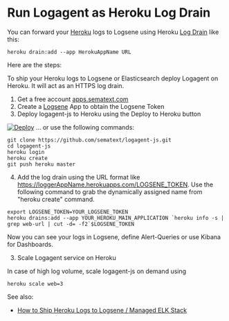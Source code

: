 # Run Logagent as Heroku Log Drain

You can forward your [Heroku](http://www.heroku.com) logs to Logsene using Heroku [Log Drain](https://devcenter.heroku.com/articles/log-drains) like this:
```
heroku drain:add --app HerokuAppName URL
```
Here are the steps:

To ship your Heroku logs to Logsene or Elasticsearch deploy Logagent on Heroku. It will act as an HTTPS log drain. 

1. Get a free account [apps.sematext.com](https://apps.sematext.com/users-web/register.do)
2. Create a [Logsene](http://www.sematext.com/logsene/) App to obtain the Logsene Token
3. Deploy logagent-js to Heroku using the Deploy to Heroku button

[![Deploy](https://www.herokucdn.com/deploy/button.png)](https://heroku.com/deploy?template=https://github.com/sematext/logagent-js) 
... or use the following commands:

  ```
  git clone https://github.com/sematext/logagent-js.git
  cd logagent-js
  heroku login 
  heroku create
  git push heroku master
  ```
4. Add the log drain using the URL format like https://loggerAppName.herokuapps.com/LOGSENE_TOKEN.
  Use the following command to grab the dynamically assigned name from "heroku create" command.

  ```
  export LOGSENE_TOKEN=YOUR_LOGSENE_TOKEN
  heroku drains:add --app YOUR_HEROKU_MAIN_APPLICATION `heroku info -s | grep web-url | cut -d= -f2`$LOGSENE_TOKEN
  ```
Now you can see your logs in Logsene, define Alert-Queries or use Kibana for Dashboards. 

3. Scale Logagent service on Heroku

In case of high log volume, scale logagent-js on demand using 
```
heroku scale web=3
```
See also:
- [How to Ship Heroku Logs to Logsene / Managed ELK Stack](https://sematext.com/blog/2016/02/18/how-to-ship-heroku-logs-to-logsene-managed-elk-stack/)